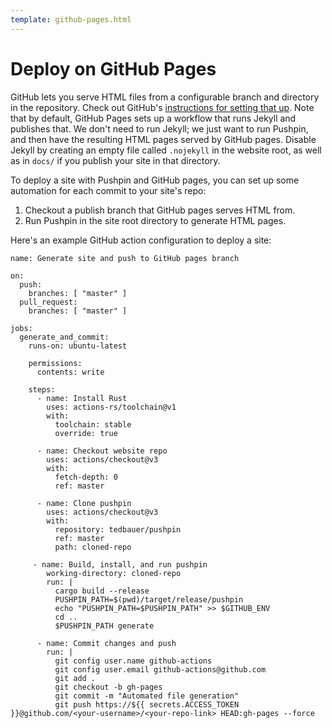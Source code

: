 ```yaml
---
template: github-pages.html
---
```


# Deploy on GitHub Pages

GitHub lets you serve HTML files from a configurable branch and directory in the repository. Check out GitHub's [instructions for setting that up](https://docs.github.com/en/pages/quickstart). Note that by default, GitHub Pages sets up a workflow that runs Jekyll and publishes that. We don't need to run Jekyll; we just want to run Pushpin, and then have the resulting HTML pages served by GitHub pages. Disable Jekyll by creating an empty file called `.nojekyll` in the website root, as well as in `docs/` if you publish your site in that directory.

To deploy a site with Pushpin and GitHub pages, you can set up some automation for each commit to your site's repo:

1. Checkout a publish branch that GitHub pages serves HTML from.
2. Run Pushpin in the site root directory to generate HTML pages.

Here's an example GitHub action configuration to deploy a site:

```
name: Generate site and push to GitHub pages branch

on:
  push:
    branches: [ "master" ]
  pull_request:
    branches: [ "master" ]

jobs:
  generate_and_commit:
    runs-on: ubuntu-latest

    permissions:
      contents: write

    steps:
      - name: Install Rust
        uses: actions-rs/toolchain@v1
        with:
          toolchain: stable
          override: true

      - name: Checkout website repo
        uses: actions/checkout@v3
        with:
          fetch-depth: 0
          ref: master

      - name: Clone pushpin
        uses: actions/checkout@v3
        with:
          repository: tedbauer/pushpin
          ref: master
          path: cloned-repo

     - name: Build, install, and run pushpin
        working-directory: cloned-repo
        run: |
          cargo build --release
          PUSHPIN_PATH=$(pwd)/target/release/pushpin
          echo "PUSHPIN_PATH=$PUSHPIN_PATH" >> $GITHUB_ENV
          cd ..
          $PUSHPIN_PATH generate

      - name: Commit changes and push
        run: |
          git config user.name github-actions
          git config user.email github-actions@github.com
          git add .
          git checkout -b gh-pages
          git commit -m "Automated file generation"
          git push https://${{ secrets.ACCESS_TOKEN }}@github.com/<your-username>/<your-repo-link> HEAD:gh-pages --force
```
